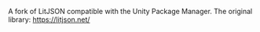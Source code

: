 A fork of LitJSON compatible with the Unity Package Manager. The original library: https://litjson.net/